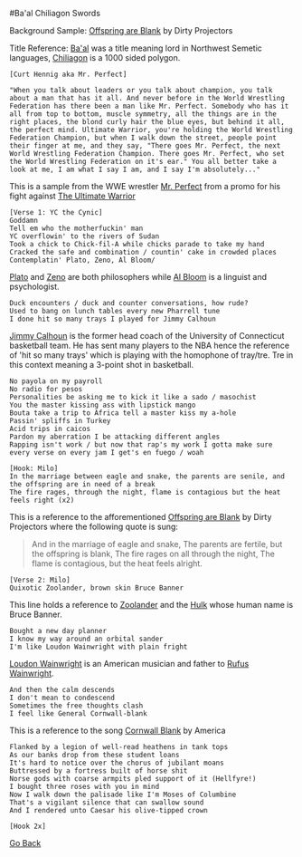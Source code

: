 #Ba'al Chiliagon Swords

Background Sample: [Offspring are Blank](https://www.youtube.com/watch?v=wP0UH2Hd8M8) by Dirty Projectors

Title Reference: [Ba'al](https://en.wikipedia.org/wiki/Baal) was a title meaning lord in Northwest Semetic languages, [Chiliagon](https://en.wikipedia.org/wiki/Chiliagon) is a 1000 sided polygon. 

```
[Curt Hennig aka Mr. Perfect]

"When you talk about leaders or you talk about champion, you talk about a man that has it all. And never before in the World Wrestling Federation has there been a man like Mr. Perfect. Somebody who has it all from top to bottom, muscle symmetry, all the things are in the right places, the blond curly hair the blue eyes, but behind it all, the perfect mind. Ultimate Warrior, you're holding the World Wrestling Federation Champion, but when I walk down the street, people point their finger at me, and they say, "There goes Mr. Perfect, the next World Wrestling Federation Champion. There goes Mr. Perfect, who set the World Wrestling Federation on it's ear." You all better take a look at me, I am what I say I am, and I say I'm absolutely..."
```
This is a sample from the WWE wrestler [Mr. Perfect](https://en.wikipedia.org/wiki/Curt_Hennig) from a promo for his fight against [The Ultimate Warrior](https://en.wikipedia.org/wiki/The_Ultimate_Warrior)

```
[Verse 1: YC the Cynic]
Goddamn
Tell em who the motherfuckin' man
YC overflowin' to the rivers of Sudan
Took a chick to Chick-fil-A while chicks parade to take my hand
Cracked the safe and combination / countin' cake in crowded places
Contemplatin' Plato, Zeno, Al Bloom/
```
[Plato](https://en.wikipedia.org/wiki/Plato) and [Zeno](https://en.wikipedia.org/wiki/Zeno_of_Elea) are both philosophers while [Al Bloom](https://en.wikipedia.org/wiki/Alfred_Bloom) is a linguist and psychologist. 

```
Duck encounters / duck and counter conversations, how rude?
Used to bang on lunch tables every new Pharrell tune
I done hit so many trays I played for Jimmy Calhoun
```
[Jimmy Calhoun](https://en.wikipedia.org/wiki/Jim_Calhoun) is the former head coach of the University of Connecticut basketball team. He has sent many players to the NBA hence the reference of 'hit so many trays' which is playing with the homophone of tray/tre. Tre in this context meaning a 3-point shot in basketball.  

```
No payola on my payroll
No radio for pesos
Personalities be asking me to kick it like a sado / masochist
You the master kissing ass with lipstick mango
Bouta take a trip to Africa tell a master kiss my a-hole
Passin' spliffs in Turkey
Acid trips in caicos
Pardon my aberration I be attacking different angles
Rapping isn't work / but now that rap's my work I gotta make sure every verse on every jam I get's en fuego / woah

[Hook: Milo]
In the marriage between eagle and snake, the parents are senile, and the offspring are in need of a break
The fire rages, through the night, flame is contagious but the heat feels right (x2)
```
This is a reference to the afforementioned [Offspring are Blank](https://www.youtube.com/watch?v=wP0UH2Hd8M8) by Dirty Projectors where the following quote is sung:
>And in the marriage of eagle and snake,
The parents are fertile, but the offspring is blank,
The fire rages on all through the night,
The flame is contagious, but the heat feels alright.

```
[Verse 2: Milo]
Quixotic Zoolander, brown skin Bruce Banner
```
This line holds a reference to [Zoolander](https://en.wikipedia.org/wiki/Zoolander) and the [Hulk](https://en.wikipedia.org/wiki/Hulk_(comics)) whose human name is Bruce Banner.

```
Bought a new day planner
I know my way around an orbital sander
I'm like Loudon Wainwright with plain fright
```
[Loudon Wainwright](https://en.wikipedia.org/wiki/Loudon_Wainwright_III) is an American musician and father to [Rufus Wainwright](https://en.wikipedia.org/wiki/Rufus_Wainwright).

```
And then the calm descends
I don't mean to condescend
Sometimes the free thoughts clash
I feel like General Cornwall-blank
```
This is a reference to the song [Cornwall Blank](https://www.youtube.com/watch?v=TLmq3RsrsYI) by America

```
Flanked by a legion of well-read heathens in tank tops
As our banks drop from these student loans
It's hard to notice over the chorus of jubilant moans
Buttressed by a fortress built of horse shit
Norse gods with coarse armpits pled support of it (Hellfyre!)
I bought three roses with you in mind
Now I walk down the palisade like I'm Moses of Columbine
That's a vigilant silence that can swallow sound
And I rendered unto Caesar his olive-tipped crown

[Hook 2x]
```

[Go Back](Cavalcade)